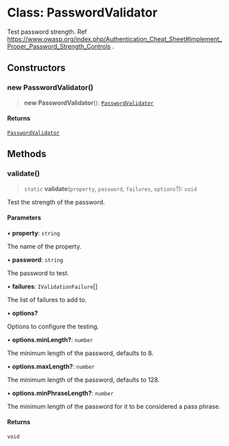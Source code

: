 # Class: PasswordValidator

Test password strength.
Ref https://www.owasp.org/index.php/Authentication_Cheat_Sheet#Implement_Proper_Password_Strength_Controls .

## Constructors

### new PasswordValidator()

> **new PasswordValidator**(): [`PasswordValidator`](PasswordValidator.md)

#### Returns

[`PasswordValidator`](PasswordValidator.md)

## Methods

### validate()

> `static` **validate**(`property`, `password`, `failures`, `options`?): `void`

Test the strength of the password.

#### Parameters

• **property**: `string`

The name of the property.

• **password**: `string`

The password to test.

• **failures**: `IValidationFailure`[]

The list of failures to add to.

• **options?**

Options to configure the testing.

• **options.minLength?**: `number`

The minimum length of the password, defaults to 8.

• **options.maxLength?**: `number`

The minimum length of the password, defaults to 128.

• **options.minPhraseLength?**: `number`

The minimum length of the password for it to be considered a pass phrase.

#### Returns

`void`
